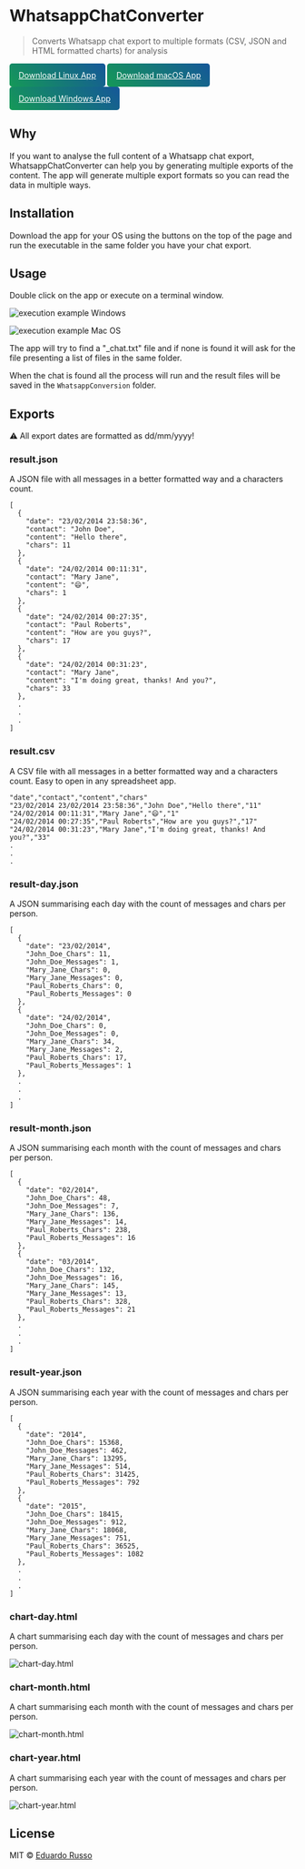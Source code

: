 # WhatsappChatConverter

> Converts Whatsapp chat export to multiple formats (CSV, JSON and HTML formatted charts) for analysis


 <a href="https://github.com/russoedu/WhatsappChatConverter/releases/latest/download/WhatsappChatConverter-linux" class="btn" style="display: inline-block; color: white; background-color: #159957; background-image: linear-gradient(224deg, #155799, #159957); border-color: #000; padding:0.75rem 1rem; border-radius: 0.3rem;">Download Linux App</a>
<a href="https://github.com/russoedu/WhatsappChatConverter/releases/latest/download/WhatsappChatConverter-macos" class="btn" style="display: inline-block; color: white; background-color: #159957; background-image: linear-gradient(224deg, #155799, #159957); border-color: #000; padding:0.75rem 1rem; border-radius: 0.3rem;">Download macOS App</a>
<a href="https://github.com/russoedu/WhatsappChatConverter/releases/latest/download/WhatsappChatConverter-win.exe" class="btn" style="display: inline-block; color: white; background-color: #159957; background-image: linear-gradient(224deg, #155799, #159957); border-color: #000; padding:0.75rem 1rem; border-radius: 0.3rem;">Download Windows App</a>

## Why

If you want to analyse the full content of a Whatsapp chat export,  WhatsappChatConverter can help you by generating multiple exports of the content.
The app will generate multiple export formats so you can read the data in multiple ways.

## Installation

Download the app for your OS using the buttons on the top of the page and run the executable in the same folder you have your chat export.

## Usage

Double click on the app or execute on a terminal window.

![execution example Windows](https://github.com/russoedu/WhatsappChatConverter/blob/gh-pages/terminal.png?raw=true)

![execution example Mac OS](https://github.com/russoedu/WhatsappChatConverter/blob/gh-pages/terminal-mac.png?raw=true)

The app will try to find a "_chat.txt" file and if none is found it will ask for the file presenting a list of files in the same folder.

When the chat is found all the process will run and the result files will be saved in the `WhatsappConversion` folder.
## Exports

⚠️ All export dates are formatted as dd/mm/yyyy!

### result.json
A JSON file with all messages in a better formatted way and a characters count.
```
[
  {
    "date": "23/02/2014 23:58:36",
    "contact": "John Doe",
    "content": "Hello there",
    "chars": 11
  },
  {
    "date": "24/02/2014 00:11:31",
    "contact": "Mary Jane",
    "content": "😄",
    "chars": 1
  },
  {
    "date": "24/02/2014 00:27:35",
    "contact": "Paul Roberts",
    "content": "How are you guys?",
    "chars": 17
  },
  {
    "date": "24/02/2014 00:31:23",
    "contact": "Mary Jane",
    "content": "I'm doing great, thanks! And you?",
    "chars": 33
  },
  .
  .
  .
]
```

### result.csv

A CSV file with all messages in a better formatted way and a characters count. Easy to open in any spreadsheet app.

```
"date","contact","content","chars"
"23/02/2014 23/02/2014 23:58:36","John Doe","Hello there","11"
"24/02/2014 00:11:31","Mary Jane","😄","1"
"24/02/2014 00:27:35","Paul Roberts","How are you guys?","17"
"24/02/2014 00:31:23","Mary Jane","I'm doing great, thanks! And you?","33"
.
.
.
```

### result-day.json

A JSON summarising each day with the count of messages and chars per person.

```
[
  {
    "date": "23/02/2014",
    "John_Doe_Chars": 11,
    "John_Doe_Messages": 1,
    "Mary_Jane_Chars": 0,
    "Mary_Jane_Messages": 0,
    "Paul_Roberts_Chars": 0,
    "Paul_Roberts_Messages": 0
  },
  {
    "date": "24/02/2014",
    "John_Doe_Chars": 0,
    "John_Doe_Messages": 0,
    "Mary_Jane_Chars": 34,
    "Mary_Jane_Messages": 2,
    "Paul_Roberts_Chars": 17,
    "Paul_Roberts_Messages": 1
  },
  .
  .
  .
]
```

### result-month.json

A JSON summarising each month with the count of messages and chars per person.

```
[
  {
    "date": "02/2014",
    "John_Doe_Chars": 48,
    "John_Doe_Messages": 7,
    "Mary_Jane_Chars": 136,
    "Mary_Jane_Messages": 14,
    "Paul_Roberts_Chars": 238,
    "Paul_Roberts_Messages": 16
  },
  {
    "date": "03/2014",
    "John_Doe_Chars": 132,
    "John_Doe_Messages": 16,
    "Mary_Jane_Chars": 145,
    "Mary_Jane_Messages": 13,
    "Paul_Roberts_Chars": 328,
    "Paul_Roberts_Messages": 21
  },
  .
  .
  .
]
```

### result-year.json

A JSON summarising each year with the count of messages and chars per person.

```
[
  {
    "date": "2014",
    "John_Doe_Chars": 15368,
    "John_Doe_Messages": 462,
    "Mary_Jane_Chars": 13295,
    "Mary_Jane_Messages": 514,
    "Paul_Roberts_Chars": 31425,
    "Paul_Roberts_Messages": 792
  },
  {
    "date": "2015",
    "John_Doe_Chars": 18415,
    "John_Doe_Messages": 912,
    "Mary_Jane_Chars": 18068,
    "Mary_Jane_Messages": 751,
    "Paul_Roberts_Chars": 36525,
    "Paul_Roberts_Messages": 1082
  },
  .
  .
  .
]
```

### chart-day.html

A chart summarising each day with the count of messages and chars per person.

![chart-day.html](https://github.com/russoedu/WhatsappChatConverter/blob/gh-pages/chart-day.png?raw=true)

### chart-month.html

A chart summarising each month with the count of messages and chars per person.

![chart-month.html](https://github.com/russoedu/WhatsappChatConverter/blob/gh-pages/chart-month.png?raw=true)

### chart-year.html

A chart summarising each year with the count of messages and chars per person.

![chart-year.html](https://github.com/russoedu/WhatsappChatConverter/blob/gh-pages/chart-year.png?raw=true)

## License

MIT &copy; [Eduardo Russo]()

